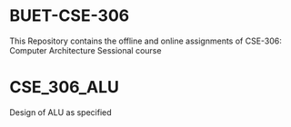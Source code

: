 # BUET-CSE-306
This Repository contains the offline and online assignments of CSE-306: Computer Architecture Sessional course

# CSE_306_ALU
Design of ALU as specified


